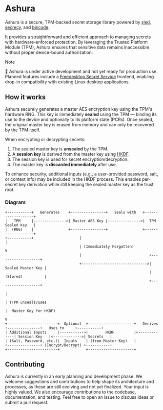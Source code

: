 # Ashura

Ashura is a secure, TPM-backed secret storage library powered by [sled], [secrecy], and [bincode].

It provides a straightforward and efficient approach to managing secrets with hardware-enforced protection. By leveraging the Trusted Platform Module (TPM), Ashura ensures that sensitive data remains inaccessible without proper device-bound authorization.

> [!NOTE]
> 🚧 Ashura is under active development and not yet ready for production use. Planned features include a [Freedesktop Secret Service](https://specifications.freedesktop.org/secret-service/) frontend, enabling drop-in compatibility with existing Linux desktop applications.

## How it works

Ashura securely generates a master AES encryption key using the TPM's hardware RNG. This key is immediately **sealed** using the TPM — binding its use to the device and optionally to its platform state (PCRs). Once sealed, the original master key is erased from memory and can only be recovered by the TPM itself.

When encrypting or decrypting secrets:

1. The sealed master key is **unsealed** by the TPM.
2. A **session key** is derived from the master key using [HKDF](https://en.wikipedia.org/wiki/HKDF).
3. The session key is used for secret encryption/decryption.
4. The master key is **discarded immediately** after use.

To enhance security, additional inputs (e.g., a user-provided password, salt, or context info) may be included in the HKDF process. This enables per-secret key derivation while still keeping the sealed master key as the trust root.

### Diagram

```text
+-----------+   Generates    +----------------+   Seals with   +-------------------+
|   TPM     |--------------->| Master AES Key |--------------->|  TPM Sealed Key   |
|  (RNG)    |                +----------------+                +-------------------+
+-----------+                     |                                        |
                                  | (Immediately Forgotten)                V
                                  |                               +-------------------+
                                  +------------------------------>| Sealed Master Key |
                                                                  | (Stored)          |
                                                                  +-------------------+
                                                                         |
                                                                         | (TPM unseals/uses
                                                                         |  Master Key for HKDF)
                                                                         V
+-----------------------+  Optional  +---------------------+   Derives    +---------------+   Uses to     +-----------+
| Additional Inputs     |----------->|        HKDF         |<-------------| Session Key   |<------------->| Secrets   |
| (Salt, Password, etc.)|  Inputs    | (from Master Key)   |              +---------------+ (Encrypt/Decrypt) +-----------+
+-----------------------+            +---------------------+
```

## Contributing

Ashura is currently in an early planning and development phase. We welcome suggestions and contributions to help shape its architecture and processes, as these are still evolving and not yet finalized. Your input is highly valued. We also encourage contributions to the codebase, documentation, and testing. Feel free to open an issue to discuss ideas or submit a pull request.


[sled]: https://docs.rs/sled/
[secrecy]: https://docs.rs/secrecy/
[bincode]: https://docs.rs/bincode/